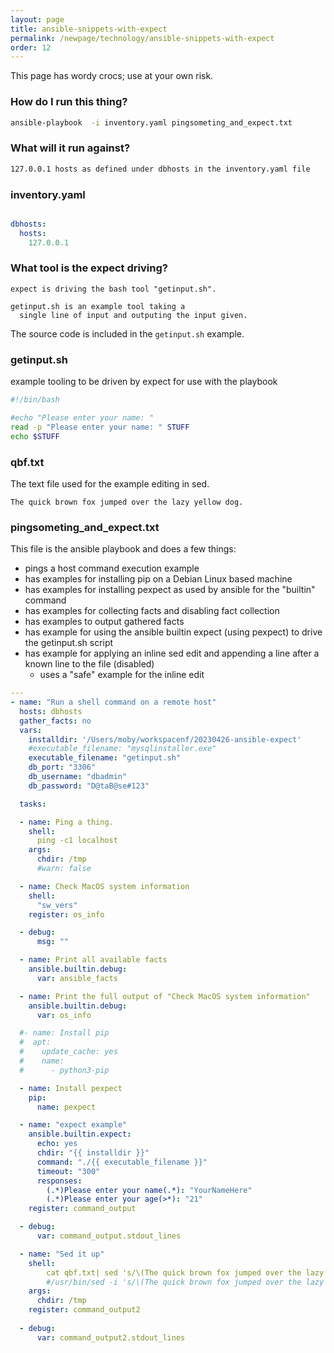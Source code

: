 ```yaml
---
layout: page
title: ansible-snippets-with-expect
permalink: /newpage/technology/ansible-snippets-with-expect
order: 12
---
```


This page has wordy crocs; use at your own risk.

### How do I run this thing?
```bash
ansible-playbook  -i inventory.yaml pingsometing_and_expect.txt
```

### What will it run against?
```bash
127.0.0.1 hosts as defined under dbhosts in the inventory.yaml file
```

### inventory.yaml
```yaml

dbhosts:
  hosts:
    127.0.0.1
```

### What tool is the expect driving?

```console
expect is driving the bash tool "getinput.sh".

getinput.sh is an example tool taking a 
  single line of input and outputing the input given.
```

The source code is included in the `getinput.sh` example.

### getinput.sh 
example tooling to be driven by expect for use with the playbook
```bash
#!/bin/bash

#echo "Please enter your name: "
read -p "Please enter your name: " STUFF
echo $STUFF
```

### qbf.txt
The text file used for the example editing in sed.

```text
The quick brown fox jumped over the lazy yellow dog.
```

### pingsometing_and_expect.txt <br>
This file is the ansible playbook and does a few things:
  * pings a host command execution example
  * has examples for installing pip on a Debian Linux based machine
  * has examples for installing pexpect as used by ansible for the "builtin" command
  * has examples for collecting facts and disabling fact collection
  * has examples to output gathered facts
  * has example for using the ansible builtin expect (using pexpect) to drive the getinput.sh script
  * has example for applying an inline sed edit and appending a line after a known line to the file (disabled)
    * uses a "safe" example for the inline edit

```yaml
---
- name: "Run a shell command on a remote host"
  hosts: dbhosts
  gather_facts: no
  vars:
    installdir: '/Users/moby/workspacenf/20230426-ansible-expect'
    #executable_filename: "mysqlinstaller.exe"
    executable_filename: "getinput.sh"
    db_port: "3306"
    db_username: "dbadmin"
    db_password: "D@taB@se#123"

  tasks:

  - name: Ping a thing.
    shell:
      ping -c1 localhost 
    args:
      chdir: /tmp
      #warn: false

  - name: Check MacOS system information
    shell:
      "sw_vers"
    register: os_info

  - debug:
      msg: ""

  - name: Print all available facts
    ansible.builtin.debug:
      var: ansible_facts

  - name: Print the full output of "Check MacOS system information"
    ansible.builtin.debug:
      var: os_info

  #- name: Install pip
  #  apt:
  #    update_cache: yes
  #    name:
  #      - python3-pip

  - name: Install pexpect
    pip:
      name: pexpect

  - name: "expect example"
    ansible.builtin.expect:
      echo: yes
      chdir: "{{ installdir }}"
      command: "./{{ executable_filename }}"
      timeout: "300"
      responses:
        (.*)Please enter your name(.*): "YourNameHere"
        (.*)Please enter your age(>*): "21"
    register: command_output

  - debug:
      var: command_output.stdout_lines

  - name: "Sed it up"
    shell:
        cat qbf.txt| sed 's/\(The quick brown fox jumped over the lazy yellow dog.\)/&\nJohn/'
        #/usr/bin/sed -i 's/\(The quick brown fox jumped over the lazy yellow dog.\)/&\nJohn/' qbf.txt
    args:
      chdir: /tmp
    register: command_output2
  
  - debug:
      var: command_output2.stdout_lines
```

